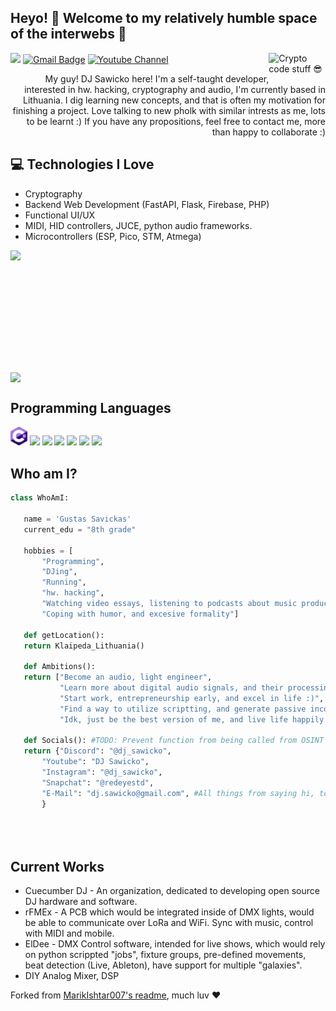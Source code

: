 ## Heyo! 👋 Welcome to my relatively humble space of the interwebs 🙂
<img style = "width: 18%;  align: right" src = 'https://github.com/the-red-eye-studio/the-red-eye-studio/assets/75716744/f573ee28-21de-4c64-9d37-665cf1500fbe' alt = 'Crypto code stuff 😎' align='right'/>




[![](https://komarev.com/ghpvc/?username=the-red-eye-studio)](https://github.com/the-red-eye-studio)
[![Gmail Badge](https://img.shields.io/badge/-dj.sawicko@gmail.com-c14438?style=flat-square&logo=Gmail&logoColor=white&link=mailto:dj.sawicko@gmail.com)](mailto:dj.sawicko@gmail.com) [![Youtube Channel](https://img.shields.io/badge/-The%20Red%20EYE%20STUDIO-c14438?style=flat-square&logo=Youtube&link=https://www.youtube.com/channel/UCietjxpksncMdOUkycv5nqA)](https://www.youtube.com/channel/UCQ1THx3YgX6tuId3VbwTbbg)



<div style="text-align: right"> My guy! DJ Sawicko here! I'm a self-taught developer, interested in hw. hacking, cryptography and audio, I'm currently based in Lithuania. I dig learning new concepts, and that is often my motivation for finishing a project. Love talking to new pholk with similar intrests as me, lots to be learnt :) If you have any propositions, feel free to contact me, more than happy to collaborate :) </div>

## :computer: Technologies I Love
* Cryptography
* Backend Web Development (FastAPI, Flask, Firebase, PHP)
* Functional UI/UX
* MIDI, HID controllers, JUCE, python audio frameworks.
* Microcontrollers (ESP, Pico, STM, Atmega)

<p float="left">
  <img  style = "display: grid; grid-template-columns: 1fr 1fr 1fr; column-gap: 5px; height: 195px; width: auto;" src = "https://github-readme-stats.vercel.app/api/top-langs/?username=the-red-eye-studio&layout=compact&bg_color=ffffff00&text_color=666666">  
<img style = "display: grid; grid-template-columns: 1fr 1fr 1fr; column-gap: 5px;" src = "https://github-readme-stats.vercel.app/api?username=the-red-eye-studio&show_icons=true&bg_color=ffffff00&text_color=666666"> 
</p>



 


## Programming Languages 
<img src = 'https://github.com/the-red-eye-studio/the-red-eye-studio/blob/main/c--4.svg' height='30'/> <img src = 'https://github.com/MarikIshtar007/MarikIshtar007/blob/master/images/python2.png' height='30'/>   <img src = 'https://github.com/MarikIshtar007/MarikIshtar007/blob/master/images/html.svg' width='30'/> <img src = 'https://github.com/MarikIshtar007/MarikIshtar007/blob/master/images/js.svg' width='30'/> <img src = 'https://github.com/MarikIshtar007/MarikIshtar007/blob/master/images/php.svg' width='40'/>
 <img src = 'https://github.com/MarikIshtar007/MarikIshtar007/blob/master/images/sql.svg' width='30'/> <img src = 'https://www.cpark.in/wp-content/uploads/2021/04/arduino-4-569256.png' height='30'/>
 
 ## Who am I?
 ```python
class WhoAmI:

    name = 'Gustas Savickas'
    current_edu = "8th grade"

    hobbies = [
        "Programming",
        "DJing",
        "Running",
        "hw. hacking",
        "Watching video essays, listening to podcasts about music production",
        "Coping with humor, and excesive formality"]
	
    def getLocation():
	return Klaipeda_Lithuania()
	
    def Ambitions():
	return ["Become an audio, light engineer",
	        "Learn more about digital audio signals, and their processing",
	        "Start work, entrepreneurship early, and excel in life :)",
	        "Find a way to utilize scriptting, and generate passive income",
	        "Idk, just be the best version of me, and live life happily :)"]

    def Socials(): #TODO: Prevent function from being called from OSINT class
	return {"Discord": "@dj_sawicko",
		"Youtube": "DJ Sawicko",
		"Instagram": "@dj_sawicko",
		"Snapchat": "@redeyestd",
		"E-Mail": "dj.sawicko@gmail.com", #All things from saying hi, to interviews, to asking to collab, to business inquiries :)
		}
		
   
	
 ```
 
## Current Works
 * Cuecumber DJ - An organization, dedicated to developing open source DJ hardware and software.
 * rFMEx - A PCB which would be integrated inside of DMX lights, would be able to communicate over LoRa and WiFi. Sync with music, control with MIDI and mobile.
 * ElDee - DMX Control software, intended for live shows, which would rely on python scrippted "jobs", fixture groups, pre-defined movements, beat detection (Live, Ableton), have support for multiple "galaxies".
 * DIY Analog Mixer, DSP


Forked from [MarikIshtar007's readme](https://github.com/MarikIshtar007/MarikIshtar007/blob/master/README.md), much luv ❤️

